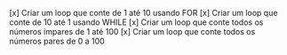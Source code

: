 [x] Criar um loop que conte de 1 até 10 usando FOR
[x] Criar um loop que conte de 10 até 1 usando WHILE
[x] Criar um loop que conte todos os números ímpares de 1 até 100
[x] Criar um loop que conte todos os números pares de 0 a 100